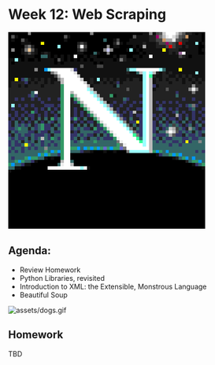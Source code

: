 # Week 12: Web Scraping
![assets/netscape.gif](assets/netscape.gif)

## Agenda:
- Review Homework
- Python Libraries, revisited
- Introduction to XML: the Extensible, Monstrous Language
- Beautiful Soup

![assets/dogs.gif](assets/dogs.gif)

## Homework

TBD